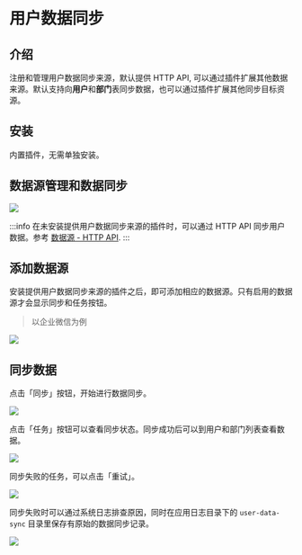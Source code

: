 # 用户数据同步

<PluginInfo name="user-data-sync"></PluginInfo>

## 介绍

注册和管理用户数据同步来源，默认提供 HTTP API, 可以通过插件扩展其他数据来源。默认支持向**用户**和**部门**表同步数据，也可以通过插件扩展其他同步目标资源。

## 安装

内置插件，无需单独安装。

## 数据源管理和数据同步

![](https://static-docs.nocobase.com/202412041043465.png)

:::info
在未安装提供用户数据同步来源的插件时，可以通过 HTTP API 同步用户数据。参考 [数据源 - HTTP API](./sources/api.md).
:::

## 添加数据源

安装提供用户数据同步来源的插件之后，即可添加相应的数据源。只有启用的数据源才会显示同步和任务按钮。

> 以企业微信为例

![](https://static-docs.nocobase.com/202412041053785.png)

## 同步数据

点击「同步」按钮，开始进行数据同步。

![](https://static-docs.nocobase.com/202412041055022.png)

点击「任务」按钮可以查看同步状态。同步成功后可以到用户和部门列表查看数据。

![](https://static-docs.nocobase.com/202412041202337.png)

同步失败的任务，可以点击「重试」。

![](https://static-docs.nocobase.com/202412041058337.png)

同步失败时可以通过系统日志排查原因，同时在应用日志目录下的 `user-data-sync` 目录里保存有原始的数据同步记录。

![](https://static-docs.nocobase.com/202412041205655.png)
